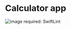 # Calculator app
![image](https://github.com/soobeen27/CalculatorUI/assets/68931740/f6339953-50f1-4db6-b163-cb82588c8454)
required: SwiftLint 
